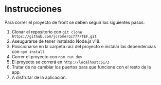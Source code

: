 
# Instrucciones

Para correr el proyecto de front se deben seguir los siguientes pasos:

1. Clonar el repositorio con ```git clone https://github.com/jcromeroc777/TEF.git```
2. Aseugurarse de tener instalado Node.js v18.
3. Posicionarse en la carpeta raiz del proyecto e instalar las dependencias con `npm install`
4. Correr el proyecto con `npm run dev`
5. El proyecto se correrá en `http://localhost:5173`
6. Tratar de no cambiar los puertos para que funcione con el resto de la app.
7. A disfrutar de la aplicación.